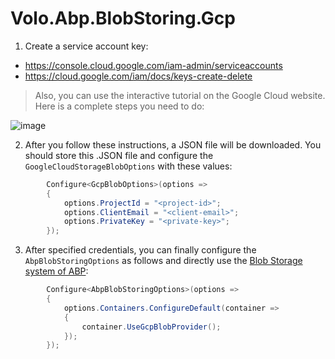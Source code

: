 # Volo.Abp.BlobStoring.Gcp

1. Create a service account key:
* https://console.cloud.google.com/iam-admin/serviceaccounts
* https://cloud.google.com/iam/docs/keys-create-delete

> Also, you can use the interactive tutorial on the Google Cloud website. Here is a complete steps you need to do:

![image](https://github.com/user-attachments/assets/304ac13e-d19f-4220-a777-6f35b5db05b7)

2. After you follow these instructions, a JSON file will be downloaded. You should store this .JSON file and configure the `GoogleCloudStorageBlobOptions` with these values:

```csharp
        Configure<GcpBlobOptions>(options =>
        {
            options.ProjectId = "<project-id>";
            options.ClientEmail = "<client-email>";
            options.PrivateKey = "<private-key>";
        });
```

3. After specified credentials, you can finally configure the `AbpBlobStoringOptions` as follows and directly use the [Blob Storage system of ABP](https://abp.io/docs/latest/framework/infrastructure/blob-storing):

```csharp
        Configure<AbpBlobStoringOptions>(options =>
        {
            options.Containers.ConfigureDefault(container =>
            {
                container.UseGcpBlobProvider();
            });
        });
```
